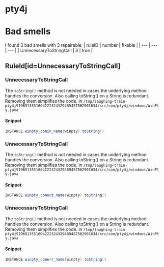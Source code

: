 # pty4j 
 
# Bad smells
I found 3 bad smells with 3 repairable:
| ruleID | number | fixable |
| --- | --- | --- |
| UnnecessaryToStringCall | 3 | true |
## RuleId[id=UnnecessaryToStringCall]
### UnnecessaryToStringCall
The `toString()` method is not needed in cases the underlying method handles the conversion. Also calling toString() on a String is redundant. Removing them simplifies the code.
in `/tmp/laughing-train-pty4j9196913551604222324329489487562901634/src/com/pty4j/windows/WinPty.java`
#### Snippet
```java
INSTANCE.winpty_conin_name(winpty).toString()
```

### UnnecessaryToStringCall
The `toString()` method is not needed in cases the underlying method handles the conversion. Also calling toString() on a String is redundant. Removing them simplifies the code.
in `/tmp/laughing-train-pty4j9196913551604222324329489487562901634/src/com/pty4j/windows/WinPty.java`
#### Snippet
```java
INSTANCE.winpty_conout_name(winpty).toString()
```

### UnnecessaryToStringCall
The `toString()` method is not needed in cases the underlying method handles the conversion. Also calling toString() on a String is redundant. Removing them simplifies the code.
in `/tmp/laughing-train-pty4j9196913551604222324329489487562901634/src/com/pty4j/windows/WinPty.java`
#### Snippet
```java
INSTANCE.winpty_conerr_name(winpty).toString()
```

